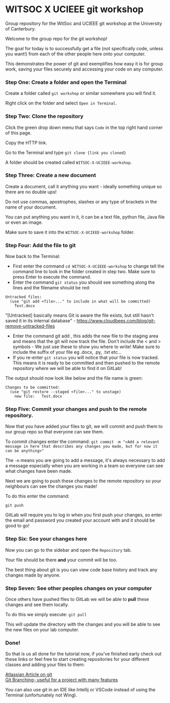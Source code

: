 # WITSOC X UCIEEE git workshop

Group repository for the WitSoc and UCIEEE git workshop at the University of Canterbury.

Welcome to the group repo for the git workshop!

The goal for today is to successfully get a file (not specifically code, unless you want!) from each of the other people here onto your computer.

This demonstrates the power of git and exemplifies how easy it is for group work, saving your files securely and accessing your code on any computer.

### Step One: Create a folder and open the Terminal
Create a folder called `git workshop` or similar somewhere you will find it.

Right click on the folder and select `Open in Terminal`.

### Step Two: Clone the repository
Click the green drop down menu that says `Code` in the top right hand corner of this page. 

Copy the HTTP link.

Go to the Terminal and type `git clone {link you cloned}`

A folder should be created called `WITSOC-X-UCIEEE-workshop`.

### Step Three: Create a new document
Create a document, call it anything you want - ideally something unique so there are no double ups!

Do not use commas, apostrophes, slashes or any type of brackets in the name of your document.

You can put anything you want in it, it can be a text file, python file, Java file or even an image.

Make sure to save it into the `WITSOC-X-UCIEEE-workshop` folder.

### Step Four: Add the file to git
Now back to the Terminal:
- First enter the command `cd WITSOC-X-UCIEEE-workshop` to change tell the command line to look in the folder created in step two. Make sure to press Enter to execute the command.
- Enter the command `git status` you should see something along the lines and the filename should be red:
```
Untracked files:
  (use "git add <file>..." to include in what will be committed)
	Test.docx
```
"[Untracked] basically means Git is aware the file exists, but still hasn't saved it in its internal database" - https://www.cloudbees.com/blog/git-remove-untracked-files 

- Enter the command git add <file name>, this adds the new file to the staging area and means that the git will now track the file. Don't include the < and > symbols - We just use these to show you where to write! Make sure to include the suffix of your file eg .docx, .py, .txt etc... 
- If you re-enter `git status` you will notice that your file is now tracked. This means it is ready to be committed and then pushed to the remote repository where we will be able to find it on GitLab!

The output should now look like below and the file name is green:
```
Changes to be committed:
  (use "git restore --staged <file>..." to unstage)
	new file:   Test.docx
```

### Step Five: Commit your changes and push to the remote repository.
Now that you have added your files to git, we will commit and push them to our group repo so that everyone can see them.

To commit changes enter the command: 
`git commit -m "<Add a relevant message in here that describes any changes you made, but for now it can be anything>"`

The `-m` means you are going to add a message, it's always necessary to add a message especially when you are working in a team so everyone can see what changes have been made.

Next we are going to push these changes to the remote repository so your neighbours can see the changes you made!

To do this enter the command: 

`git push`

GitLab will require you to log in when you first push your changes, so enter the email and password you created your account with and it should be good to go!

### Step Six: See your changes here

Now you can go to the sidebar and open the `Repository` tab. 

Your file should be there **and** your commit will be too. 

The best thing about git is you can view code base history and track any changes made by anyone.

### Step Seven: See other peoples changes on your computer
Once others have pushed files to GitLab we will be able to **pull** these changes and see them locally.

To do this we simply execute: `git pull`

This will update the directory with the changes and you will be able to see the new files on your lab computer. 

### Done!
So that is us all done for the tutorial now, if you've finished early check out these links or feel free to start creating repositories for your different classes and adding your files to them: 

[Atlassian Article on git](https://www.atlassian.com/git/tutorials/what-is-git)\
[Git Branching- useful for a project with many features](https://www.educative.io/blog/git-branching-tutorial)

You can also use git in an IDE like Intellij or VSCode instead of using the Terminal (unfortunately not Wing).
